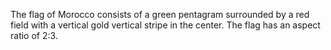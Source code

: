 The flag of Morocco consists of a green pentagram surrounded by a red field with a vertical gold vertical stripe in the center. The flag has an aspect ratio of 2:3.